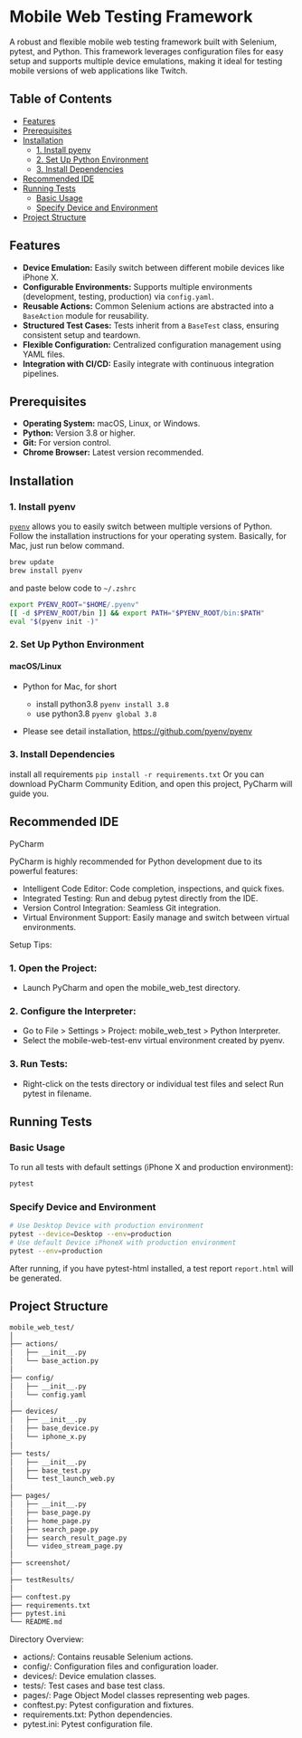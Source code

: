 # Mobile Web Testing Framework

A robust and flexible mobile web testing framework built with Selenium, pytest, and Python. This framework leverages configuration files for easy setup and supports multiple device emulations, making it ideal for testing mobile versions of web applications like Twitch.

## Table of Contents

- [Features](#features)
- [Prerequisites](#prerequisites)
- [Installation](#installation)
  - [1. Install pyenv](#1-install-pyenv)
  - [2. Set Up Python Environment](#2-set-up-python-environment)
  - [3. Install Dependencies](#3-install-dependencies)
- [Recommended IDE](#recommended-ide)
- [Running Tests](#running-tests)
  - [Basic Usage](#basic-usage)
  - [Specify Device and Environment](#specify-device-and-environment)
- [Project Structure](#project-structure)


## Features

- **Device Emulation:** Easily switch between different mobile devices like iPhone X.
- **Configurable Environments:** Supports multiple environments (development, testing, production) via `config.yaml`.
- **Reusable Actions:** Common Selenium actions are abstracted into a `BaseAction` module for reusability.
- **Structured Test Cases:** Tests inherit from a `BaseTest` class, ensuring consistent setup and teardown.
- **Flexible Configuration:** Centralized configuration management using YAML files.
- **Integration with CI/CD:** Easily integrate with continuous integration pipelines.

## Prerequisites

- **Operating System:** macOS, Linux, or Windows.
- **Python:** Version 3.8 or higher.
- **Git:** For version control.
- **Chrome Browser:** Latest version recommended.

## Installation

### 1. Install pyenv

[`pyenv`](https://github.com/pyenv/pyenv) allows you to easily switch between multiple versions of Python. Follow the installation instructions for your operating system.
Basically, for Mac, just run below command.
```bash
brew update
brew install pyenv
```
and paste below code to `~/.zshrc`
```bash
export PYENV_ROOT="$HOME/.pyenv"
[[ -d $PYENV_ROOT/bin ]] && export PATH="$PYENV_ROOT/bin:$PATH"
eval "$(pyenv init -)"
```
### 2. Set Up Python Environment
#### macOS/Linux

- Python for Mac, for short

  - install python3.8 `pyenv install 3.8`
  - use python3.8 `pyenv global 3.8`
- Please see detail installation, https://github.com/pyenv/pyenv

### 3. Install Dependencies

install all requirements `pip install -r requirements.txt`
Or you can download PyCharm Community Edition, and open this project, PyCharm will guide you.

## Recommended IDE

PyCharm

PyCharm is highly recommended for Python development due to its powerful features:

- Intelligent Code Editor: Code completion, inspections, and quick fixes.
- Integrated Testing: Run and debug pytest directly from the IDE.
- Version Control Integration: Seamless Git integration.
- Virtual Environment Support: Easily manage and switch between virtual environments.

Setup Tips:

### 1.	Open the Project:
 - Launch PyCharm and open the mobile_web_test directory.
### 2.	Configure the Interpreter:
 - Go to File > Settings > Project: mobile_web_test > Python Interpreter.
 - Select the mobile-web-test-env virtual environment created by pyenv.
### 3.	Run Tests:
 - Right-click on the tests directory or individual test files and select Run pytest in filename.

## Running Tests

### Basic Usage

To run all tests with default settings (iPhone X and production environment):
```bash
pytest
```

### Specify Device and Environment
```bash
# Use Desktop Device with production environment
pytest --device=Desktop --env=production
# Use default Device iPhoneX with production environment
pytest --env=production
```

After running, if you have pytest-html installed, a test report `report.html` will be generated.

## Project Structure
```bash
mobile_web_test/
│
├── actions/
│   ├── __init__.py
│   └── base_action.py
│
├── config/
│   ├── __init__.py
│   └── config.yaml
│
├── devices/
│   ├── __init__.py
│   ├── base_device.py
│   └── iphone_x.py
│
├── tests/
│   ├── __init__.py
│   ├── base_test.py
│   └── test_launch_web.py
│
├── pages/
│   ├── __init__.py
│   ├── base_page.py
│   ├── home_page.py
│   ├── search_page.py
│   ├── search_result_page.py
│   └── video_stream_page.py
│
├── screenshot/
│
├── testResults/
│
├── conftest.py
├── requirements.txt
├── pytest.ini
└── README.md
```
Directory Overview:

 - actions/: Contains reusable Selenium actions.
 - config/: Configuration files and configuration loader.
 - devices/: Device emulation classes.
 - tests/: Test cases and base test class.
 - pages/: Page Object Model classes representing web pages.
 - conftest.py: Pytest configuration and fixtures.
 - requirements.txt: Python dependencies.
 - pytest.ini: Pytest configuration file.

